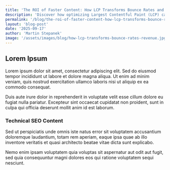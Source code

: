```yaml
---
title: 'The ROI of Faster Content: How LCP Transforms Bounce Rates and Revenue'
description: 'Discover how optimizing Largest Contentful Paint (LCP) can dramatically reduce bounce rates and increase revenue. Learn the business impact of faster content loading.'
permalink: '/blog/the-roi-of-faster-content-how-lcp-transforms-bounce-rates-and-revenue/'
layout: 'blog-post'
date: '2025-09-17'
author: 'Martin Stepanek'
image: '/assets/images/blog/how-lcp-transforms-bounce-rates-revenue.jpg'
---
```


## Lorem Ipsum

Lorem ipsum dolor sit amet, consectetur adipiscing elit. Sed do eiusmod tempor incididunt ut labore et dolore magna aliqua. Ut enim ad minim veniam, quis nostrud exercitation ullamco laboris nisi ut aliquip ex ea commodo consequat.

Duis aute irure dolor in reprehenderit in voluptate velit esse cillum dolore eu fugiat nulla pariatur. Excepteur sint occaecat cupidatat non proident, sunt in culpa qui officia deserunt mollit anim id est laborum.

### Technical SEO Content

Sed ut perspiciatis unde omnis iste natus error sit voluptatem accusantium doloremque laudantium, totam rem aperiam, eaque ipsa quae ab illo inventore veritatis et quasi architecto beatae vitae dicta sunt explicabo.

Nemo enim ipsam voluptatem quia voluptas sit aspernatur aut odit aut fugit, sed quia consequuntur magni dolores eos qui ratione voluptatem sequi nesciunt.
